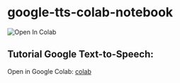 # google-tts-colab-notebook

![Open In Colab](https://colab.research.google.com/assets/colab-badge.svg)

## Tutorial Google Text-to-Speech:

Open in Google Colab: [colab](https://colab.research.google.com/github/jichengyuan/google-tts-colab-notebook/blob/main/google_tts_web_pyapi.ipynb)
